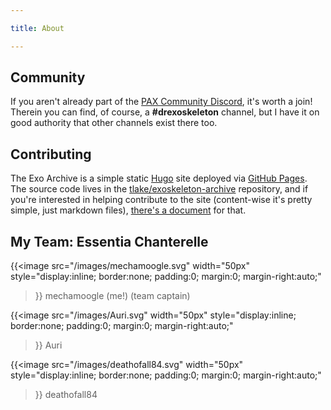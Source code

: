 ```yaml
---

title: About

---
```


## Community

If you aren't already part of the [PAX Community Discord](https://discord.gg/pax), it's worth a join! Therein you can find, of course, a **#drexoskeleton** channel, but I have it on good authority that other channels exist there too.

## Contributing

The Exo Archive is a simple static [Hugo](https://gohugo.io/) site deployed via [GitHub Pages](https://pages.github.com/).
The source code lives in the [tlake/exoskeleton-archive](https://github.com/tlake/exoskeleton-archive/) repository, and if you're interested in helping contribute to the site (content-wise it's pretty simple, just markdown files), [there's a document](https://github.com/tlake/exoskeleton-archive/blob/main/CONTRIBUTING.md) for that.

## My Team: Essentia Chanterelle

{{<image
  src="/images/mechamoogle.svg"
  width="50px"
  style="display:inline; border:none; padding:0; margin:0; margin-right:auto;"
>}} mechamoogle (me!) (team captain)

{{<image
  src="/images/Auri.svg"
  width="50px"
  style="display:inline; border:none; padding:0; margin:0; margin-right:auto;"
>}} Auri

{{<image
  src="/images/deathofall84.svg"
  width="50px"
  style="display:inline; border:none; padding:0; margin:0; margin-right:auto;"
>}} deathofall84

